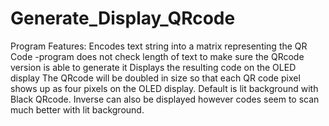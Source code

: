 # Generate_Display_QRcode

Program Features:
    Encodes text string into a matrix representing the QR Code
      -program does not check length of text to make sure the QRcode version is able to generate it
    Displays the resulting code on the OLED display
    The QRcode will be doubled in size so that each QR code pixel shows up as four pixels on the OLED display.
    Default is lit background with Black QRcode. Inverse can also be displayed however codes seem to scan much better with lit background.
